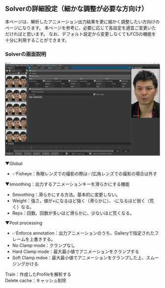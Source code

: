 ## Solverの詳細設定（細かな調整が必要な方向け）
本ページは、解析したアニメーション出力結果を更に細かく調整したい方向けのページになります。
本ページを参考に、必要に応じて各設定を適宜ご変更いただければと思います。
なお、デフォルト設定から変更しなくてもFCSの機能を十分に利用することができます。

### Solverの画面説明
![](images/Sol001.png)

▼Global
- ✅Fisheye：魚眼レンズでの撮影の際は✅/広角レンズでの撮影の場合は外す  

▼smoothing：出力するアニメーションキーを滑らかにする機能
- Smoothing：滑らかにする方法。基本的に変更しない。
- Weight：強さ。値が+になるほど強く（滑らかに）、-になるほど弱く（荒く）なる。
- Reps：回数。回数が多いほど滑らかに、少ないほど荒くなる。

▼Post processing
- ✅Enforce annotation：出力アニメーションのうち、Galleryで指定されたフレームを上書きする。
- No Clamp mode：クランプなし
- Hard Clamp mode：最大最小値でアニメーションをクランプする
- Soft Clamp mdoe：最大最小値でアニメーションをクランプした上、スムージングかける

Train：作成したProfileを解析する  
Delete cache：キャッシュ削除
